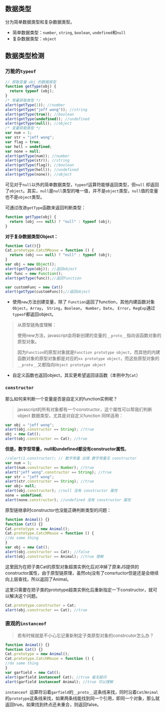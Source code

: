 ## 数据类型

分为简单数据类型和复杂数据类型。

- 简单数据类型：`number`, `string`, `boolean`, `undefined`和`null`
- 复杂数据类型：`object`

## 数据类型检测

### 万能的`typeof`

```javascript
// 获取变量 obj 的数据类型
function getType(obj) {
  return typeof (obj);
}
/* 常量获取类型 */
alert(getType(1)); //number
alert(getType("jeff wong")); //string
alert(getType(true)); //boolean
alert(getType(undefined)); //undefined
alert(getType(null)); //object
/* 变量获取类型 */
var num = 1;
var str = "jeff wong";
var flag = true;
var hell = undefined;
var none = null;
alert(getType(num)); //number
alert(getType(str)); //string
alert(getType(flag)); //boolean
alert(getType(hell)); //undefined
alert(getType(none)); //object
```

可见对于`null`以外的简单数据类型，`typeof`运算符能够返回类型，但`null` 却返回了`object`。其实，`null`是`null`类型的唯一值，并不是`object`类型，`null`值的变量也不是`object`类型。

可通过改进`getType`函数来返回判断类型：

```javascript
function getType(obj) {
  return (obj === null) ? "null" : typeof (obj);
}
```

**对于复杂数据类型Object：**

```javascript
function Cat(){}
Cat.prototype.CatchMouse = function () {
  return (obj === null) ? "null" : typeof (obj);
}
var obj = new Object();
alert(getType(obj)); //返回object
var func = new Function(); 
alert(getType(func));//返回function

var customFunc = new Cat()
alert(getType(customFunc));//返回object
```

- 使用`new`方法创建变量，除了 `Function`返回了function，其他内建函数对象`Object`，`Array`， `String`，`Boolean`， `Number`，`Date`， `Error`，`RegExp`通过`typeof`都返回object。

> 从原型链角度理解：
>
> 使用new方法，javascript会将新创建的变量的`__proto__`指向该函数对象的原型对象。
>
> 因为`Function`的原型对象就是`Function prototype object`，而其他的内建函数对象的原型对象都是对应的`xx prototype object`，而这些原型对象的`__proto__`又都指向`Object prototype object`

- 自定义函数也返回object，其实更希望返回该函数（本例中为`Cat`）

### `constructor`

那么如何来判断一个变量是否是自定义的function实例呢？

> javascript的所有对象都有一个constructor，这个属性可以帮我们判断 object 数据类型，尤其是对自定义function 同样适用：

```javascript
var obj = "jeff wong";
alert(obj.constructor == String); //true
obj = new Cat();
alert(obj.constructor == Cat); //true
```

**但是，数字型常量，null和undefined都没有constructor属性**。

```javascript
//alert(1.constructor); // 数字常量 出错 数字常量无 constructor
var num = 1;
alert(num.constructor == Number); //true
alert("jeff wong".constructor == String); //true
var str = "jeff wong";
alert(str.constructor == String); //true
var obj= null;
alert(obj.constructor); //null 没有 constructor 属性
none = undefined;
alert(none.constructor); //undefined 没有 constructor 属性
```

原型链继承时constructor也没能正确判断类型的问题：

```javascript
function Animal() {}
function Cat() {}
Cat.prototype = new Animal();
Cat.prototype.CatchMouse = function () {
//do some thing
}
var obj = new Cat();
alert(obj.constructor == Cat); //false
alert(obj.constructor == Animal); //true 理解
```

这里因为在把子类Cat的原型对象超类实例化后对冲掉了原来JS提供的constructor属性，由于原型链原理，虽然obj没有了consrtuctor但是还是会继续向上层查找，所以返回了Animal。

这里只需要在把子类的prototype超类实例化后重新指定一下constructor，就可以解决这个问题。

```javascript
Cat.prototype.constructor = Cat;
alert(obj.constructor == Cat); //true
```

### 直观的`instanceof`

> 若有时候就是不小心忘记重新制定子类原型对象的constrcutor怎么办？

```javascript
function Animal() {}
function Cat() {}
Cat.prototype = new Animal();
Cat.prototype.CatchMouse = function () {
//do some thing
}
var garfield = new Cat();
alert(garfield instanceof Cat); //true 毫无疑问
alert(garfield instanceof Animal); //true 可以理解
```

`instanceof `运算符沿着`garfield`的`__proto__`这条线来找，同时沿着`Cat`/`Animal`的`prototype`这条线来找，如果两条线能找到同一个引用，即同一个对象，那么就返回true。如果找到终点还未重合，则返回false。















